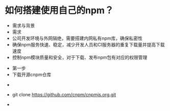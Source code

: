 # 如何搭建使用自己的npm？


* 需求与背景
* 需求
* 公司开发环境与外网隔绝，需要搭建内网私有npm库，确保私密性
* 确保npm服务快速、稳定，减少开发人员和CI服务器的重复下载量并提高下载速度
* 控制npm模块质量和安全，对于下载、发布npm包有对应的权限管理

- 第一步
- 下载开源cnpm仓库
- ```
- git clone https://github.com/cnpm/cnpmjs.org.git
- ```